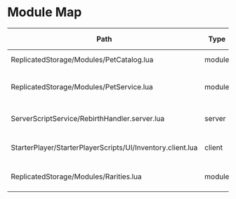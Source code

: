 # Module Map

| Path | Type | Public API | Depends on | Notes |
|------|------|------------|------------|-------|
| ReplicatedStorage/Modules/PetCatalog.lua | module | `Get(id)`, `All()` | — | Central pet data |
| ReplicatedStorage/Modules/PetService.lua | module | `GetOwned(player)`, `Add(player, id)`, `Equip(player, id)` | PetCatalog | Inventory logic |
| ServerScriptService/RebirthHandler.server.lua | server | — | PlayerData | Handles rebirth event |
| StarterPlayer/StarterPlayerScripts/UI/Inventory.client.lua | client | — | PetService | Renders inventory UI |
| ReplicatedStorage/Modules/Rarities.lua | module | — | Rarities | Central rarities info |

